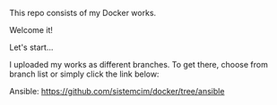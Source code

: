 This repo consists of my Docker works.

Welcome it!

Let's start...

I uploaded my works as different branches. To get there, choose from branch list or simply click the link below:

Ansible: https://github.com/sistemcim/docker/tree/ansible
